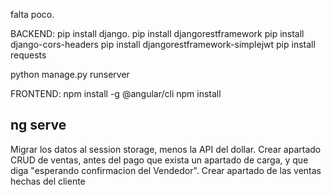 falta poco.

BACKEND:
pip install django.
pip install djangorestframework
pip install django-cors-headers
pip install djangorestframework-simplejwt
pip install requests

python manage.py runserver

FRONTEND:
npm install -g @angular/cli
npm install

ng serve
-----------------
Migrar los datos al session storage, menos la API del dollar.
Crear apartado CRUD de ventas, antes del pago que exista un apartado de carga, y que diga "esperando confirmacion del Vendedor".
Crear apartado de las ventas hechas del cliente